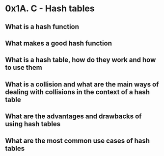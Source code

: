 # 0x1A. C - Hash tables
## What is a hash function
## What makes a good hash function
## What is a hash table, how do they work and how to use them
## What is a collision and what are the main ways of dealing with collisions in the context of a hash table
## What are the advantages and drawbacks of using hash tables
## What are the most common use cases of hash tables